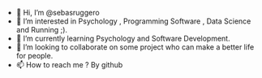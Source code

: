 - 👋 Hi, I’m @sebasruggero
- 👀 I’m interested in Psychology , Programming Software , Data Science and Running ;).
- 🌱 I’m currently learning Psychology and Software Development.
- 💞️ I’m looking to collaborate on some project who can make a better life for people.
- 📫 How to reach me ? By github

<!---
sebasruggero/sebasruggero is a ✨ special ✨ repository because its `README.md` (this file) appears on your GitHub profile.
You can click the Preview link to take a look at your changes.
--->
